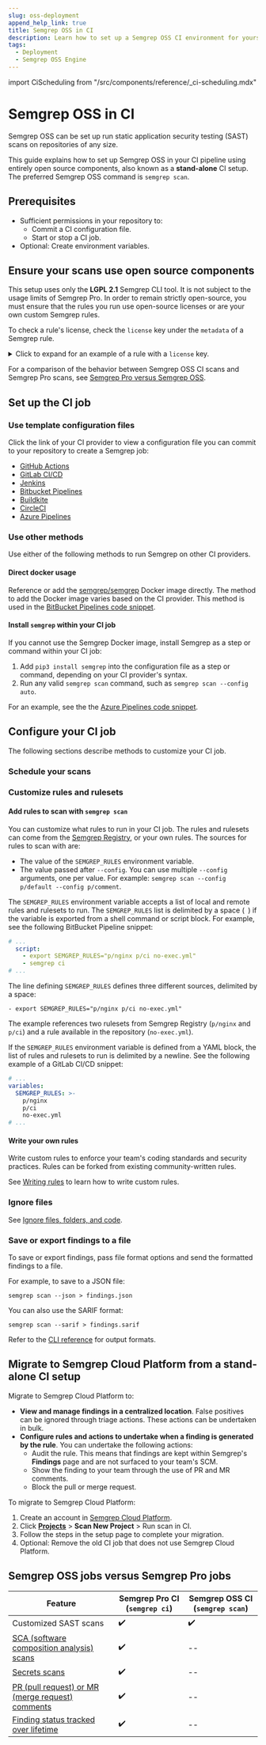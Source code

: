 ```yaml
---
slug: oss-deployment 
append_help_link: true
title: Semgrep OSS in CI 
description: Learn how to set up a Semgrep OSS CI environment for yourself or your organization.
tags:
  - Deployment
  - Semgrep OSS Engine 
---
```


import CiScheduling from "/src/components/reference/_ci-scheduling.mdx"

# Semgrep OSS in CI 

Semgrep OSS can be set up run static application security testing (SAST) scans on repositories of any size.

This guide explains how to set up Semgrep OSS in your CI pipeline using entirely open source components, also known as a **stand-alone** CI setup. The preferred Semgrep OSS command is `semgrep scan`.

## Prerequisites

- Sufficient permissions in your repository to:
    - Commit a CI configuration file.
    - Start or stop a CI job.
- Optional: Create environment variables.

## Ensure your scans use open source components

This setup uses only the **LGPL 2.1** Semgrep CLI tool. It is not subject to the usage limits of Semgrep Pro. In order to remain strictly open-source, you must ensure that the rules you run use open-source licenses or are your own custom Semgrep rules.

To check a rule's license, check the `license` key under the `metadata` of a Semgrep rule.

<details><summary>Click to expand for an example of a rule with a <code>license</code> key.</summary>

This rule's last line displays a `license: MIT` key-value pair.

```yaml
rules:
  - id: eslint.detect-object-injection
    patterns:
      - pattern: $O[$ARG]
      - pattern-not: $O["..."]
      - pattern-not: "$O[($ARG : float)]"
      - pattern-not-inside: |
          $ARG = [$V];
          ...
          <... $O[$ARG] ...>;
      - pattern-not-inside: |
          $ARG = $V;
          ...
          <... $O[$ARG] ...>;
      - metavariable-regex:
          metavariable: $ARG
          regex: (?![0-9]+)
    message: Bracket object notation with user input is present, this might allow an
      attacker to access all properties of the object and even it's prototype,
      leading to possible code execution.
    languages:
      - javascript
      - typescript
    severity: WARNING
    metadata:
      cwe: "CWE-94: Improper Control of Generation of Code ('Code Injection')"
      primary_identifier: eslint.detect-object-injection
      secondary_identifiers:
        - name: ESLint rule ID security/detect-object-injection
          type: eslint_rule_id
          value: security/detect-object-injection
      license: MIT
```
</details>

For a comparison of the behavior between Semgrep OSS CI scans and Semgrep Pro scans, see [<i class="fa-regular fa-file-lines"></i> Semgrep Pro versus Semgrep OSS](semgrep-pro-vs-oss). 

## Set up the CI job 

### Use template configuration files

Click the link of your CI provider to view a configuration file you can commit to your repository to create a Semgrep job:

- [GitHub Actions](/docs/semgrep-ci/sample-ci-configs/#github-actions)
- [GitLab CI/CD](/docs/semgrep-ci/sample-ci-configs/#gitlab-cicd)
- [Jenkins](/docs/semgrep-ci/sample-ci-configs/#jenkins)
- [Bitbucket Pipelines](/docs/semgrep-ci/sample-ci-configs/#bitbucket-pipelines)
- [Buildkite](/docs/semgrep-ci/sample-ci-configs/#buildkite)
- [CircleCI](/docs/semgrep-ci/sample-ci-configs/#circleci)
- [Azure Pipelines](/docs/semgrep-ci/sample-ci-configs/#azure-pipelines)

### Use other methods

Use either of the following methods to run Semgrep on other CI providers.

#### Direct docker usage

Reference or add the [semgrep/semgrep](https://hub.docker.com/r/semgrep/semgrep) Docker image directly. The method to add the Docker image varies based on the CI provider. This method is used in the [BitBucket Pipelines code snippet](/semgrep-ci/sample-ci-configs/#sample-bitbucket-pipelines-configuration-snippet).

#### Install `semgrep` within your CI job

If you cannot use the Semgrep Docker image, install Semgrep as a step or command within your CI job:

1. Add `pip3 install semgrep` into the configuration file as a step or command, depending on your CI provider's syntax.
2. Run any valid `semgrep scan` command, such as `semgrep scan --config auto`.

For an example, see the the [Azure Pipelines code snippet](/semgrep-ci/sample-ci-configs/#sample-azure-pipelines-configuration-snippet).

## Configure your CI job

The following sections describe methods to customize your CI job.

<!-- 
### Pass or fail the CI job

By default, a Semgrep CI job exits with exit code 1 if the scan returns any findings. This causes the job to fail.

Semgrep provides **fail open** options. These options enable you to suppress findings that block your pipeline:

<dl>
	<dt><code>semgrep scan</code></dt>
	<dd><strong>Fail</strong> on blocking findings, but <strong>passes</strong> on internal errors. This is the default behavior.</dd>
	<dt><code>semgrep scan --no-suppress-errors</code></dt>
	<dd>The Semgrep CI job <strong>fails</strong> on blocking findings and on internal errors.</dd>
	<dt><code>semgrep scan || true</code></dt>
	<dd><strong>Pass</strong> on blocking findings and on internal errors.</dd>
</dl>

Refer to [Semgrep exit codes](/docs/cli-reference/#exit-codes) to understand various internal issues that cause Semgrep to fail.
-->
<!--
### Diff-aware scanning

<DiffAwareScanning />
-->

### Schedule your scans

<CiScheduling />

### Customize rules and rulesets

#### Add rules to scan with `semgrep scan`

You can customize what rules to run in your CI job. The rules and rulesets can come from the [Semgrep Registry](https://semgrep.dev/explore/), or your own rules. The sources for rules to scan with are:

* The value of the `SEMGREP_RULES` environment variable.
* The value passed after `--config`. You can use multiple `--config` arguments, one per value. For example: `semgrep scan --config p/default --config p/comment`.

The `SEMGREP_RULES` environment variable accepts a list of local and remote rules and rulesets to run. The `SEMGREP_RULES` list is delimited by a space (` `) if the variable is exported from a shell command or script block. For example, see the following BitBucket Pipeline snippet:

```yaml
# ...
  script:
    - export SEMGREP_RULES="p/nginx p/ci no-exec.yml" 
    - semgrep ci
# ...
```

The line defining `SEMGREP_RULES` defines three different sources, delimited by a space:

```
- export SEMGREP_RULES="p/nginx p/ci no-exec.yml" 
```

The example references two rulesets from Semgrep Registry (`p/nginx` and `p/ci`) and a rule available in the repository (`no-exec.yml`).

If the `SEMGREP_RULES` environment variable is defined from a YAML block, the list of rules and rulesets to run is delimited by a newline. See the following example of a GitLab CI/CD snippet:
```YAML
# ...
variables:
  SEMGREP_RULES: >-
    p/nginx
    p/ci
    no-exec.yml
# ...
```

#### Write your own rules

Write custom rules to enforce your team's coding standards and security practices. Rules can be forked from existing community-written rules.

See [Writing rules](/writing-rules/overview) to learn how to write custom rules.

### Ignore files

See [<i class="fa-regular fa-file-lines"></i> Ignore files, folders, and code](/ignore-oss).

<CiIgnoringFiles />

### Save or export findings to a file

To save or export findings, pass file format options and send the formatted findings to a file.

For example, to save to a JSON file:

`semgrep scan --json > findings.json`

You can also use the SARIF format:

`semgrep scan --sarif > findings.sarif`

Refer to the [CLI reference](/cli-reference) for output formats.

## Migrate to Semgrep Cloud Platform from a stand-alone CI setup

Migrate to Semgrep Cloud Platform to:

* **View and manage findings in a centralized location**. False positives can be ignored through triage actions. These actions can be undertaken in bulk.
* **Configure rules and actions to undertake when a finding is generated by the rule**. You can undertake the following actions:
    * Audit the rule. This means that findings are kept within Semgrep's **Findings** page and are not surfaced to your team's SCM.
    * Show the finding to your team through the use of PR and MR comments.
    * Block the pull or merge request.

To migrate to Semgrep Cloud Platform:

1. Create an account in [Semgrep Cloud Platform](https://semgrep.dev/login).
2. Click **[Projects](https://semgrep.dev/orgs/-/projects)** > **Scan New Project** > Run scan in CI.
3. Follow the steps in the setup page to complete your migration.
4. Optional: Remove the old CI job that does not use Semgrep Cloud Platform.

## Semgrep OSS jobs versus Semgrep Pro jobs

| Feature  | Semgrep Pro CI (`semgrep ci`)| Semgrep OSS CI (`semgrep scan`) |
| -------  | ------ | ------ |
| Customized SAST scans         |  ✔️        | ✔️       |
| [SCA (software composition analysis) scans](/semgrep-supply-chain/overview)         |  ✔️        | --       |
| [Secrets  scans](/semgrep-secrets/conceptual-overview)         |  ✔️       | --        |
| [PR (pull request) or MR (merge request) comments](/category/pr-or-mr-comments)         |  ✔️        | --       |
| [Finding status tracked over lifetime](/semgrep-code/findings)         |  ✔️        | --       |

